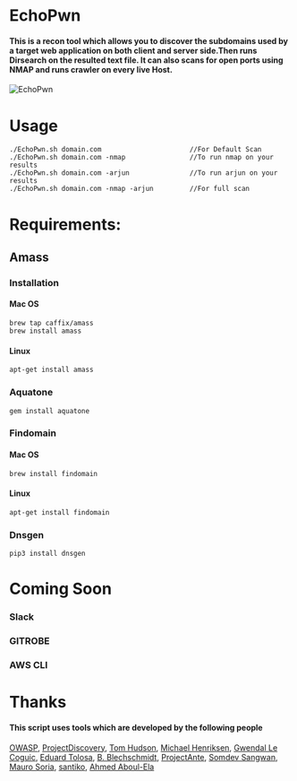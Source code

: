 # EchoPwn
#### This is a recon tool which allows you to discover the subdomains used by a target web application on both client and server side.Then runs Dirsearch on the resulted text file. It can also scans for open ports using NMAP and runs crawler on every live Host.

![EchoPwn](https://github.com/hackerspider1/echopwn/blob/master/echopwn.png)

# Usage

```
./EchoPwn.sh domain.com                      //For Default Scan
./EchoPwn.sh domain.com -nmap                //To run nmap on your results
./EchoPwn.sh domain.com -arjun               //To run arjun on your results
./EchoPwn.sh domain.com -nmap -arjun         //For full scan
```
# Requirements:

## Amass

### Installation
#### Mac OS
```
brew tap caffix/amass
brew install amass
```

#### Linux
```
apt-get install amass
```

### Aquatone
```
gem install aquatone
```
### Findomain
#### Mac OS
```
brew install findomain
```
#### Linux
```
apt-get install findomain
```
### Dnsgen
```
pip3 install dnsgen
```
# Coming Soon
### Slack
### GITROBE
### AWS CLI


# Thanks
#### This script uses tools which are developed by the following people
[OWASP](https://github.com/OWASP/), [ProjectDiscovery](https://github.com/projectdiscovery/), [Tom Hudson](https://github.com/tomnomnom/), [Michael Henriksen](https://github.com/michenriksen/), [Gwendal Le Coguic](https://github.com/gwen001/), [Eduard Tolosa](https://github.com/Edu4rdSHL/), [B. Blechschmidt](https://github.com/blechschmidt/), [ProjectAnte](https://github.com/ProjectAnte/), [Somdev Sangwan](https://github.com/s0md3v/), [Mauro Soria](https://github.com/maurosoria/), [santiko](https://github.com/santiko/), [Ahmed Aboul-Ela](https://github.com/aboul3la/)
